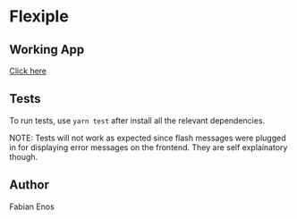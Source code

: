 # Flexiple

## Working App
[Click here](https://flexiple-123.herokuapp.com/)

## Tests
To run tests, use `yarn test` after install all the relevant dependencies.

NOTE: Tests will not work as expected since flash messages were plugged in for displaying error messages on the frontend. They are self explainatory though.

## Author
Fabian Enos
